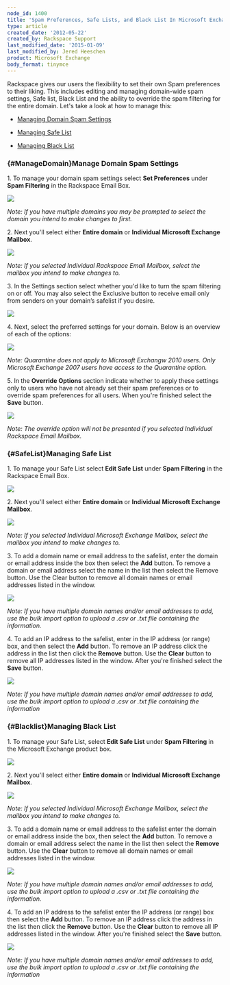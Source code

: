 ```yaml
---
node_id: 1400
title: 'Spam Preferences, Safe Lists, and Black List In Microsoft Exchange'
type: article
created_date: '2012-05-22'
created_by: Rackspace Support
last_modified_date: '2015-01-09'
last_modified_by: Jered Heeschen
product: Microsoft Exchange
body_format: tinymce
---
```


Rackspace gives our users the flexibility to set their own Spam
preferences to their liking. This includes editing and managing
domain-wide spam settings, Safe list, Black List and the ability to
override the spam filtering for the entire domain. Let's take a look at
how to manage this:

-   [Managing Domain Spam Settings](#ManageDomain)

<!-- -->

-   [Managing Safe List](#SafeList)

<!-- -->

-   [Managing Black List](#Blacklist)

### [](){#ManageDomain}Manage Domain Spam Settings

1\. To manage your domain spam settings select **Set Preferences** under
**Spam Filtering** in the Rackspace Email Box.

![](http://c15043053.r53.cf2.rackcdn.com/SpamHex.png)

*Note: If you have multiple domains you may be prompted to select the
domain you intend to make changes to first.*

2\. Next you'll select either **Entire domain** or **Individual Microsoft
Exchange Mailbox**.

![](http://c15043053.r53.cf2.rackcdn.com/SpamHexDos.png)

*Note: If you selected Individual Rackspace Email Mailbox, select the
mailbox you intend to make changes to.*

3\. In the Settings section select whether you'd like to turn the spam
filtering on or off. You may also select the Exclusive button to receive
email only from senders on your domain&rsquo;s safelist if you desire.

![](http://c15043053.r53.cf2.rackcdn.com/SpamHex6.png)

4\. Next, select the preferred settings for your domain. Below is an
overview of each of the options:

![](http://c15043053.r53.cf2.rackcdn.com/SpamHex3.png)

*Note: Quarantine does not apply to Microsoft Exchangw 2010 users. Only
Microsoft Exchange 2007 users have access to the Quarantine option.*

5\. In the **Override Options** section indicate whether to apply these
settings only to users who have not already set their spam preferences
or to override spam preferences for all users. When you're finished
select the **Save** button.

![](http://c15043053.r53.cf2.rackcdn.com/OverrideOptions.png)

*Note: The override option will not be presented if you selected
Individual Rackspace Email Mailbox.*

### [](){#SafeList}Managing Safe List

1\. To manage your Safe List select **Edit Safe List** under **Spam
Filtering** in the Rackspace Email Box.

![](http://c15043053.r53.cf2.rackcdn.com/SpamHex5.png)

2\. Next you'll select either **Entire domain** or **Individual Microsoft
Exchange Mailbox**.

![](http://c15043053.r53.cf2.rackcdn.com/SpamHexDos.png)

*Note: If you selected Individual Microsoft Exchange Mailbox, select the
mailbox you intend to make changes to.*

3\. To add a domain name or email address to the safelist, enter the
domain or email address inside the box then select the **Add** button.
To remove a domain or email address select the name in the list then
select the Remove button. Use the Clear button to remove all domain
names or email addresses listed in the window.

![](http://c15043053.r53.cf2.rackcdn.com/EditSafeList3.png)

*Note: If you have multiple domain names and/or email addresses to add,
use the bulk import option to upload a .csv or .txt file containing the
information.*

4\. To add an IP address to the safelist, enter in the IP address (or
range) box, and then select the **Add** button. To remove an IP address
click the address in the list then click the **Remove** button. Use the
**Clear** button to remove all IP addresses listed in the window. After
you're finished select the **Save** button.

![](http://c15043053.r53.cf2.rackcdn.com/EditSafeList4.png)

*Note: If you have multiple domain names and/or email addresses to add,
use the bulk import option to upload a .csv or .txt file containing the
information*

### [](){#Blacklist}Managing Black List

1\. To manage your Safe List, select **Edit Safe List** under **Spam
Filtering** in the Microsoft Exchange product box.

![](http://c15043053.r53.cf2.rackcdn.com/SpamHex4.png)

2\. Next you'll select either **Entire domain** or **Individual Microsoft
Exchange Mailbox**.

![](http://c15043053.r53.cf2.rackcdn.com/SpamHexDos.png)

*Note: If you selected Individual Microsoft Exchange Mailbox, select the
mailbox you intend to make changes to.*

3\. To add a domain name or email address to the safelist enter the
domain or email address inside the box, then select the **Add** button.
To remove a domain or email address select the name in the list then
select the **Remove** button. Use the **Clear** button to remove all
domain names or email addresses listed in the window.

![](http://c15043053.r53.cf2.rackcdn.com/EditBlackList3.png)

*Note: If you have multiple domain names and/or email addresses to add,
use the bulk import option to upload a .csv or .txt file containing the
information.*

4\. To add an IP address to the safelist enter the IP address (or range)
box then select the **Add** button. To remove an IP address click the
address in the list then click the **Remove** button. Use
the **Clear** button to remove all IP addresses listed in the window.
After you're finished select the **Save** button.

![](http://c15043053.r53.cf2.rackcdn.com/EditBlackList4.png)

*Note: If you have multiple domain names and/or email addresses to add,
use the bulk import option to upload a .csv or .txt file containing the
information*

